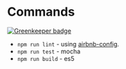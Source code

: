 # Commands

[![Greenkeeper badge](https://badges.greenkeeper.io/compartia/formulae.js.svg)](https://greenkeeper.io/)

- `npm run lint` -  using [airbnb-config](https://github.com/airbnb/javascript/tree/master/packages/eslint-config-airbnb).  
- `npm run test` - mocha
- `npm run build` - es5
